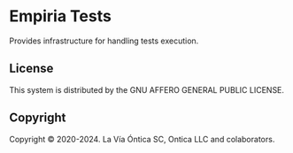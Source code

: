 ﻿# Empiria Tests

Provides infrastructure for handling tests execution.

## License

This system is distributed by the GNU AFFERO GENERAL PUBLIC LICENSE.

## Copyright

Copyright © 2020-2024. La Vía Óntica SC, Ontica LLC and colaborators.
